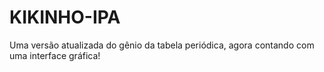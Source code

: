 # KIKINHO-IPA
Uma versão atualizada do gênio da tabela periódica, agora contando com uma interface gráfica!
